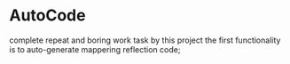# AutoCode
complete repeat and boring work task by this project
the first functionality is to auto-generate mappering reflection code; 
